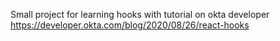 Small project for learning hooks with tutorial on okta developer
https://developer.okta.com/blog/2020/08/26/react-hooks
